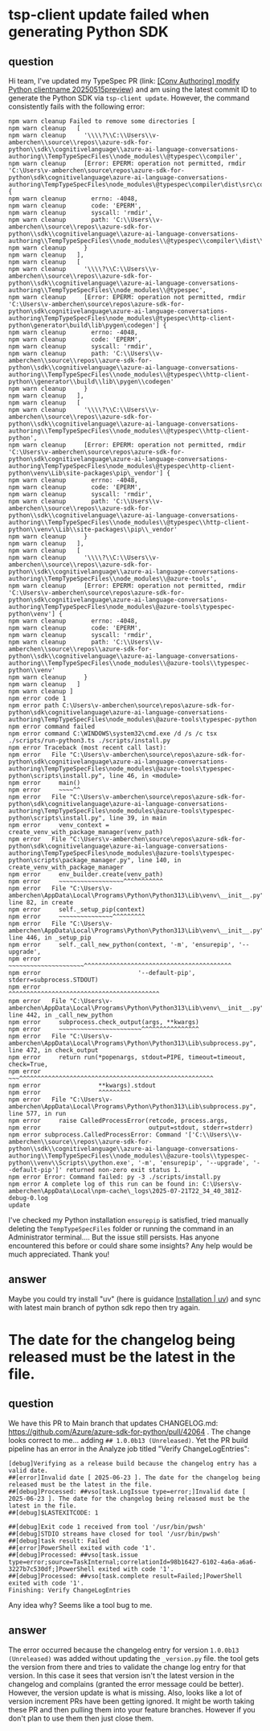 # tsp-client update failed when generating Python SDK

## question 
Hi team,
I've updated my TypeSpec PR (link: [[Conv Authoring] modify Python clientname 20250515preview](https://github.com/Azure/azure-rest-api-specs/pull/36074)) and am using the latest commit ID to generate the Python SDK via `tsp-client update`. However, the command consistently fails with the following error:
```
npm warn cleanup Failed to remove some directories [
npm warn cleanup   [
npm warn cleanup     '\\\\?\\C:\\Users\\v-amberchen\\source\\repos\\azure-sdk-for-python\\sdk\\cognitivelanguage\\azure-ai-language-conversations-authoring\\TempTypeSpecFiles\\node_modules\\@typespec\\compiler',
npm warn cleanup     [Error: EPERM: operation not permitted, rmdir 'C:\Users\v-amberchen\source\repos\azure-sdk-for-python\sdk\cognitivelanguage\azure-ai-language-conversations-authoring\TempTypeSpecFiles\node_modules\@typespec\compiler\dist\src\core'] {
npm warn cleanup       errno: -4048,
npm warn cleanup       code: 'EPERM',
npm warn cleanup       syscall: 'rmdir',
npm warn cleanup       path: 'C:\\Users\\v-amberchen\\source\\repos\\azure-sdk-for-python\\sdk\\cognitivelanguage\\azure-ai-language-conversations-authoring\\TempTypeSpecFiles\\node_modules\\@typespec\\compiler\\dist\\src\\core'      
npm warn cleanup     }
npm warn cleanup   ],
npm warn cleanup   [
npm warn cleanup     '\\\\?\\C:\\Users\\v-amberchen\\source\\repos\\azure-sdk-for-python\\sdk\\cognitivelanguage\\azure-ai-language-conversations-authoring\\TempTypeSpecFiles\\node_modules\\@typespec',
npm warn cleanup     [Error: EPERM: operation not permitted, rmdir 'C:\Users\v-amberchen\source\repos\azure-sdk-for-python\sdk\cognitivelanguage\azure-ai-language-conversations-authoring\TempTypeSpecFiles\node_modules\@typespec\http-client-python\generator\build\lib\pygen\codegen'] {
npm warn cleanup       errno: -4048,
npm warn cleanup       code: 'EPERM',
npm warn cleanup       syscall: 'rmdir',
npm warn cleanup       path: 'C:\\Users\\v-amberchen\\source\\repos\\azure-sdk-for-python\\sdk\\cognitivelanguage\\azure-ai-language-conversations-authoring\\TempTypeSpecFiles\\node_modules\\@typespec\\http-client-python\\generator\\build\\lib\\pygen\\codegen'
npm warn cleanup     }
npm warn cleanup   ],
npm warn cleanup   [
npm warn cleanup     '\\\\?\\C:\\Users\\v-amberchen\\source\\repos\\azure-sdk-for-python\\sdk\\cognitivelanguage\\azure-ai-language-conversations-authoring\\TempTypeSpecFiles\\node_modules\\@typespec\\http-client-python',
npm warn cleanup     [Error: EPERM: operation not permitted, rmdir 'C:\Users\v-amberchen\source\repos\azure-sdk-for-python\sdk\cognitivelanguage\azure-ai-language-conversations-authoring\TempTypeSpecFiles\node_modules\@typespec\http-client-python\venv\Lib\site-packages\pip\_vendor'] {
npm warn cleanup       errno: -4048,
npm warn cleanup       code: 'EPERM',
npm warn cleanup       syscall: 'rmdir',
npm warn cleanup       path: 'C:\\Users\\v-amberchen\\source\\repos\\azure-sdk-for-python\\sdk\\cognitivelanguage\\azure-ai-language-conversations-authoring\\TempTypeSpecFiles\\node_modules\\@typespec\\http-client-python\\venv\\Lib\\site-packages\\pip\\_vendor'
npm warn cleanup     }
npm warn cleanup   ],
npm warn cleanup   [
npm warn cleanup     '\\\\?\\C:\\Users\\v-amberchen\\source\\repos\\azure-sdk-for-python\\sdk\\cognitivelanguage\\azure-ai-language-conversations-authoring\\TempTypeSpecFiles\\node_modules\\@azure-tools',
npm warn cleanup     [Error: EPERM: operation not permitted, rmdir 'C:\Users\v-amberchen\source\repos\azure-sdk-for-python\sdk\cognitivelanguage\azure-ai-language-conversations-authoring\TempTypeSpecFiles\node_modules\@azure-tools\typespec-python\venv'] {
npm warn cleanup       errno: -4048,
npm warn cleanup       code: 'EPERM',
npm warn cleanup       syscall: 'rmdir',
npm warn cleanup       path: 'C:\\Users\\v-amberchen\\source\\repos\\azure-sdk-for-python\\sdk\\cognitivelanguage\\azure-ai-language-conversations-authoring\\TempTypeSpecFiles\\node_modules\\@azure-tools\\typespec-python\\venv'       
npm warn cleanup     }
npm warn cleanup   ]
npm warn cleanup ]
npm error code 1
npm error path C:\Users\v-amberchen\source\repos\azure-sdk-for-python\sdk\cognitivelanguage\azure-ai-language-conversations-authoring\TempTypeSpecFiles\node_modules\@azure-tools\typespec-python
npm error command failed
npm error command C:\WINDOWS\system32\cmd.exe /d /s /c tsx ./scripts/run-python3.ts ./scripts/install.py
npm error Traceback (most recent call last):
npm error   File "C:\Users\v-amberchen\source\repos\azure-sdk-for-python\sdk\cognitivelanguage\azure-ai-language-conversations-authoring\TempTypeSpecFiles\node_modules\@azure-tools\typespec-python\scripts\install.py", line 46, in <module>
npm error     main()
npm error     ~~~~^^
npm error   File "C:\Users\v-amberchen\source\repos\azure-sdk-for-python\sdk\cognitivelanguage\azure-ai-language-conversations-authoring\TempTypeSpecFiles\node_modules\@azure-tools\typespec-python\scripts\install.py", line 39, in main
npm error     venv_context = create_venv_with_package_manager(venv_path)
npm error   File "C:\Users\v-amberchen\source\repos\azure-sdk-for-python\sdk\cognitivelanguage\azure-ai-language-conversations-authoring\TempTypeSpecFiles\node_modules\@azure-tools\typespec-python\scripts\package_manager.py", line 140, in create_venv_with_package_manager
npm error     env_builder.create(venv_path)
npm error     ~~~~~~~~~~~~~~~~~~^^^^^^^^^^^
npm error   File "C:\Users\v-amberchen\AppData\Local\Programs\Python\Python313\Lib\venv\__init__.py", line 82, in create
npm error     self._setup_pip(context)
npm error     ~~~~~~~~~~~~~~~^^^^^^^^^
npm error   File "C:\Users\v-amberchen\AppData\Local\Programs\Python\Python313\Lib\venv\__init__.py", line 446, in _setup_pip
npm error     self._call_new_python(context, '-m', 'ensurepip', '--upgrade',
npm error     ~~~~~~~~~~~~~~~~~~~~~^^^^^^^^^^^^^^^^^^^^^^^^^^^^^^^^^^^^^^^^^
npm error                           '--default-pip', stderr=subprocess.STDOUT)
npm error                           ^^^^^^^^^^^^^^^^^^^^^^^^^^^^^^^^^^^^^^^^^^
npm error   File "C:\Users\v-amberchen\AppData\Local\Programs\Python\Python313\Lib\venv\__init__.py", line 442, in _call_new_python
npm error     subprocess.check_output(args, **kwargs)
npm error     ~~~~~~~~~~~~~~~~~~~~~~~^^^^^^^^^^^^^^^^
npm error   File "C:\Users\v-amberchen\AppData\Local\Programs\Python\Python313\Lib\subprocess.py", line 472, in check_output
npm error     return run(*popenargs, stdout=PIPE, timeout=timeout, check=True,
npm error            ~~~^^^^^^^^^^^^^^^^^^^^^^^^^^^^^^^^^^^^^^^^^^^^^^^^^^^^^^
npm error                **kwargs).stdout
npm error                ^^^^^^^^^
npm error   File "C:\Users\v-amberchen\AppData\Local\Programs\Python\Python313\Lib\subprocess.py", line 577, in run  
npm error     raise CalledProcessError(retcode, process.args,
npm error                              output=stdout, stderr=stderr)
npm error subprocess.CalledProcessError: Command '['C:\\Users\\v-amberchen\\source\\repos\\azure-sdk-for-python\\sdk\\cognitivelanguage\\azure-ai-language-conversations-authoring\\TempTypeSpecFiles\\node_modules\\@azure-tools\\typespec-python\\venv\\Scripts\\python.exe', '-m', 'ensurepip', '--upgrade', '--default-pip']' returned non-zero exit status 1.
npm error Error: Command failed: py -3 ./scripts/install.py
npm error A complete log of this run can be found in: C:\Users\v-amberchen\AppData\Local\npm-cache\_logs\2025-07-21T22_34_40_381Z-debug-0.log
update
```
I've checked my Python installation `ensurepip` is satisfied, tried manually deleting the `TempTypeSpecFiles` folder or running the command in an Administrator terminal....
But the issue still persists. Has anyone encountered this before or could share some insights? Any help would be much appreciated. Thank you!

## answer
Maybe you could try install "uv" (here is guidance [Installation | uv](https://docs.astral.sh/uv/getting-started/installation/)) and sync with latest main branch of python sdk repo then try again.

# The date for the changelog being released must be the latest in the file.

## question 
We have this PR to Main branch that updates CHANGELOG.md: https://github.com/Azure/azure-sdk-for-python/pull/42064 . The change looks correct to me... adding `## 1.0.0b13 (Unreleased)`. Yet the PR build pipeline has an error in the Analyze job titled "Verify ChangeLogEntries":
```
[debug]Verifying as a release build because the changelog entry has a valid date.
##[error]Invalid date [ 2025-06-23 ]. The date for the changelog being released must be the latest in the file.
##[debug]Processed: ##vso[task.LogIssue type=error;]Invalid date [ 2025-06-23 ]. The date for the changelog being released must be the latest in the file.
##[debug]$LASTEXITCODE: 1

##[debug]Exit code 1 received from tool '/usr/bin/pwsh'
##[debug]STDIO streams have closed for tool '/usr/bin/pwsh'
##[debug]task result: Failed
##[error]PowerShell exited with code '1'.
##[debug]Processed: ##vso[task.issue type=error;source=TaskInternal;correlationId=98b16427-6102-4a6a-a6a6-3227b7c530df;]PowerShell exited with code '1'.
##[debug]Processed: ##vso[task.complete result=Failed;]PowerShell exited with code '1'.
Finishing: Verify ChangeLogEntries
```
 
Any idea why? Seems like a tool bug to me.

## answer
The error occurred because the changelog entry for version `1.0.0b13 (Unreleased)` was added without updating the `_version.py` file. the tool gets the version from there and tries to validate the change log entry for that version. In this case it sees that version isn't the latest version in the changelog and complains (granted the error message could be better). However, the version update is what is missing. Also, looks like a lot of version increment PRs have been getting ignored. It might be worth taking these PR and then pulling them into your feature branches. However if you don't plan to use them then just close them.
